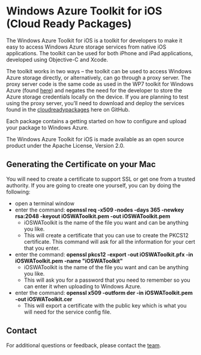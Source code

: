 Windows Azure Toolkit for iOS (Cloud Ready Packages)
===

The Windows Azure Toolkit for iOS is a toolkit for developers to make it easy to access Windows Azure storage services from native iOS applications.  The toolkit can be used for both iPhone and iPad applications, developed using Objective-C and Xcode.  

The toolkit works in two ways – the toolkit can be used to access Windows Azure storage directly, or alternatively, can go through a proxy server.  The proxy server code is the same code as used in the WP7 toolkit for Windows Azure (found [here](http://watwp.codeplex.com/)) and negates the need for the developer to store the Azure storage credentials locally on the device.  If you are planning to test using the proxy server, you’ll need to download and deploy the services found in the [cloudreadypackages](https://github.com/microsoft-dpe/cloudreadypackages) here on GitHub.   

Each package contains a getting started on how to configure and upload your package to Windows Azure.

The Windows Azure Toolkit for iOS is made available as an open source product under the Apache License, Version 2.0.  

## Generating the Certificate on your Mac

You will need to create a certificate to support SSL or get one from a trusted authority. If you are going to create one yourself, you can by doing the following:

* open a terminal window
* enter the command: **openssl req -x509 -nodes -days 365 -newkey rsa:2048 -keyout iOSWAToolkit.pem -out iOSWAToolkit.pem**
	* iOSWAToolkit is the name of the file you want and can be anything you like.
	* This will create a certificate that you can use to create the PKCS12 certificate. This command will ask for all the information for your cert that you enter.
* enter the command: **openssl pkcs12 -export -out iOSWAToolkit.pfx -in iOSWAToolkit.pem -name "iOSWAToolkit"**
	* iOSWAToolkit is the name of the file you want and can be anything you like.
	* This will ask you for a password that you need to remember so you can enter it when uploading to Windows Azure.
* enter the command: **openssl x509 -outform der -in iOSWAToolkit.pem -out iOSWAToolkit.cer**
	* This will export a certificate with the public key which is what you will need for the service config file.

## Contact

For additional questions or feedback, please contact the [team](mailto:wwegner@microsoft.com).
